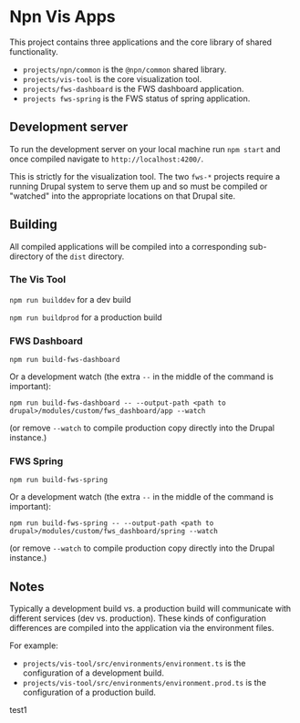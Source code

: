 # Npn Vis Apps

This project contains three applications and the core library of shared functionality.

- `projects/npn/common` is the `@npn/common` shared library.
- `projects/vis-tool` is the core visualization tool.
- `projects/fws-dashboard` is the FWS dashboard application.
- `projects fws-spring` is the FWS status of spring application.

## Development server

To run the development server on your local machine run `npm start` and once compiled navigate to `http://localhost:4200/`.

This is strictly for the visualization tool.  The two `fws-*` projects require a running Drupal system to serve them up and so must be compiled or "watched" into the appropriate locations on that Drupal site.

## Building

All compiled applications will be compiled into a corresponding sub-directory of the `dist` directory.

### The Vis Tool

`npm run builddev` for a dev build

`npm run buildprod` for a production build

### FWS Dashboard

`npm run build-fws-dashboard`

Or a development watch (the extra `--` in the middle of the command is important):

`npm run build-fws-dashboard -- --output-path <path to drupal>/modules/custom/fws_dashboard/app --watch`

(or remove `--watch` to compile production copy directly into the Drupal instance.)

### FWS Spring

`npm run build-fws-spring`

Or a development watch (the extra `--` in the middle of the command is important):

`npm run build-fws-spring -- --output-path <path to drupal>/modules/custom/fws_dashboard/spring --watch`

(or remove `--watch` to compile production copy directly into the Drupal instance.)

## Notes

Typically a development build vs. a production build will communicate with different services (dev vs. production).  These kinds of configuration differences are compiled into the application via the environment files.

For example:
- `projects/vis-tool/src/environments/environment.ts` is the configuration of a development build.
- `projects/vis-tool/src/environments/environment.prod.ts` is the configuration of a production build.

test1
